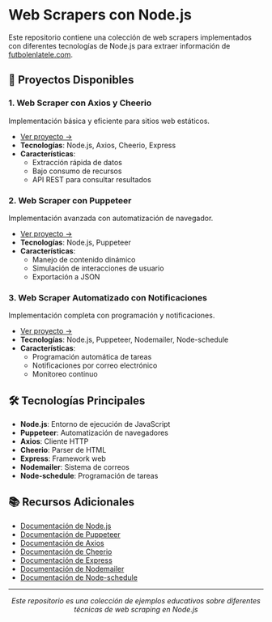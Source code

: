 # Web Scrapers con Node.js

Este repositorio contiene una colección de web scrapers implementados con diferentes tecnologías de Node.js para extraer información de [futbolenlatele.com](https://www.futbolenlatele.com/).

## 🚀 Proyectos Disponibles

### 1. Web Scraper con Axios y Cheerio
Implementación básica y eficiente para sitios web estáticos.
- [Ver proyecto →](https://github.com/AitorSantaeugenia/NODE_web_scrapers/tree/master/nodejs_webscraper_axios_cheerio)
- **Tecnologías**: Node.js, Axios, Cheerio, Express
- **Características**: 
  - Extracción rápida de datos
  - Bajo consumo de recursos
  - API REST para consultar resultados

### 2. Web Scraper con Puppeteer
Implementación avanzada con automatización de navegador.
- [Ver proyecto →](https://github.com/AitorSantaeugenia/NODE_web_scrapers/tree/master/nodejs_webscraper_puppeteer)
- **Tecnologías**: Node.js, Puppeteer
- **Características**:
  - Manejo de contenido dinámico
  - Simulación de interacciones de usuario
  - Exportación a JSON

### 3. Web Scraper Automatizado con Notificaciones
Implementación completa con programación y notificaciones.
- [Ver proyecto →](https://github.com/AitorSantaeugenia/NODE_web_scrapers/tree/master/nodejs_webscraper_puppeteer_with_node_scheduler)
- **Tecnologías**: Node.js, Puppeteer, Nodemailer, Node-schedule
- **Características**:
  - Programación automática de tareas
  - Notificaciones por correo electrónico
  - Monitoreo continuo

## 🛠️ Tecnologías Principales

- **Node.js**: Entorno de ejecución de JavaScript
- **Puppeteer**: Automatización de navegadores
- **Axios**: Cliente HTTP
- **Cheerio**: Parser de HTML
- **Express**: Framework web
- **Nodemailer**: Sistema de correos
- **Node-schedule**: Programación de tareas

## 📚 Recursos Adicionales

- [Documentación de Node.js](https://nodejs.org/docs/)
- [Documentación de Puppeteer](https://github.com/puppeteer/puppeteer#getting-started)
- [Documentación de Axios](https://axios-http.com/docs/intro)
- [Documentación de Cheerio](https://cheerio.js.org/)
- [Documentación de Express](https://expressjs.com/)
- [Documentación de Nodemailer](https://nodemailer.com/about/)
- [Documentación de Node-schedule](https://github.com/node-schedule/node-schedule)

---

<div align="center">
  <em>Este repositorio es una colección de ejemplos educativos sobre diferentes técnicas de web scraping en Node.js</em>
</div>
